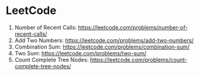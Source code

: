 # LeetCode

1. Number of Recent Calls: https://leetcode.com/problems/number-of-recent-calls/
2. Add Two Numbers: https://leetcode.com/problems/add-two-numbers/
3. Combination Sum: https://leetcode.com/problems/combination-sum/
4. Two Sum: https://leetcode.com/problems/two-sum/
5. Count Complete Tree Nodes: https://leetcode.com/problems/count-complete-tree-nodes/
